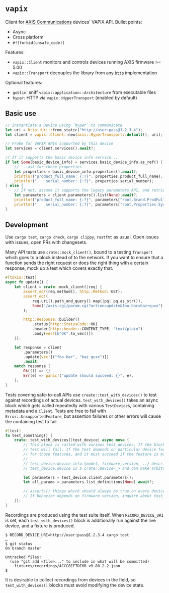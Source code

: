 # `vapix`

Client for [AXIS Communications](https://www.axis.com/en-us) devices' VAPIX API. Bullet points:

* Async
* Cross platform
* `#![forbid(unsafe_code)]`

Features:

* `vapix::Client` monitors and controls devices running AXIS firmware >= 5.00
* `vapix::Transport` decouples the library from any [`http`](https://crates.io/crates/http) implementation

Optional features:

* `goblin`: sniff `vapix::application::Architecture` from executable files
* `hyper`: HTTP via `vapix::HyperTransport` (enabled by default)

## Basic use

```rust
// Instantiate a Device using `hyper` to communicate
let uri = http::Uri::from_static("http://user:pass@1.2.3.4");
let client = vapix::Client::new(axis::HyperTransport::default(), uri);

// Probe for VAPIX APIs supported by this device
let services = client.services().await?;

// If it supports the basic device info service...
if let Some(basic_device_info) = services.basic_device_info.as_ref() {
    // ...ask for those properties
    let properties = basic_device_info.properties().await?;
    println!("product_full_name: {:?}", properties.product_full_name);
    println!("    serial_number: {:?}", properties.serial_number);
} else {
    // If not, assume it supports the legacy parameters API, and retrieve those parameters
    let parameters = client.parameters().list(None).await?;
    println!("product_full_name: {:?}", parameters["root.Brand.ProdFullName"]);
    println!("    serial_number: {:?}", parameters["root.Properties.System.Soc"]);
}
```

## Development

Use `cargo test`, `cargo check`, `cargo clippy`, `rustfmt` as usual. Open issues with issues, open PRs with changesets.

Many API tests use `crate::mock_client()`, bound to a testing `Transport` which goes to a block instead of to
the network. If you want to ensure that a function sends the right request or does the right thing with a certain
response, mock up a test which covers exactly that.

```rust
#[tokio::test]
async fn update() {
    let client = crate::mock_client(|req| {
        assert_eq!(req.method(), http::Method::GET);
        assert_eq!(
            req.uri().path_and_query().map(|pq| pq.as_str()),
            Some("/axis-cgi/param.cgi?action=update&foo.bar=baz+quxx")
        );

        http::Response::builder()
            .status(http::StatusCode::OK)
            .header(http::header::CONTENT_TYPE, "text/plain")
            .body(vec![b"OK".to_vec()])
    });

    let response = client
        .parameters()
        .update(vec![("foo.bar", "baz quxx")])
        .await;
    match response {
        Ok(()) => {}
        Err(e) => panic!("update should succeed: {}", e),
    };
}
```

Tests covering safe-to-call APIs use `create::test_with_devices()` to test against recordings of actual devices.
`test_with_devices()` takes an async block which gets called repeatedly with various `TestDevice`s, containing metadata
and a `Client`. Tests are free to fail with `Error::UnsupportedFeature`, but assertion failures or other errors will
cause the containing test to fail.

```rust
#[test]
fn test_something() {
    crate::test_with_devices(|test_device| async move {
        // This block is called with various test_devices. If the block fails for any device, the
        // test will fail. If the test depends on particular device features, the test must probe
        // for those features, and it must succeed if the feature is missing.
        // 
        // test_device.device_info.{model, firmware_version, ..} describe the test device
        // test_device.device is a crate::Device<_> and can make arbitrary calls

        let parameters = test_device.client.parameters();
        let all_params = parameters.list_definitions(None).await?;

        // assert!() things which should always be true on every device ever
        // If behavior depends on firmware version, inquire about test_device's metadata
    });
}
```

Recordings are produced using the test suite itself.  When `RECORD_DEVICE_URI` is set, each `test_with_devices()` block
is additionally run against the live device, and a fixture is produced.

```console
$ RECORD_DEVICE_URI=http://user:pass@1.2.3.4 cargo test
…
$ git status
On branch master

Untracked files:
  (use "git add <file>..." to include in what will be committed)
	fixtures/recordings/ACCC8EF7DE6B v9.80.2.2.json
$
```

It is desirable to collect recordings from devices in the field, so `test_with_devices()` blocks must avoid modifying
the device state.

